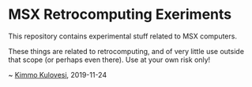 # MSX Retrocomputing Exeriments

This repository contains experimental stuff related to MSX computers.

These things are related to retrocomputing, and of very little use outside that
scope (or perhaps even there). Use at your own risk only!

~ [Kimmo Kulovesi](https://arkku.com/), 2019-11-24
